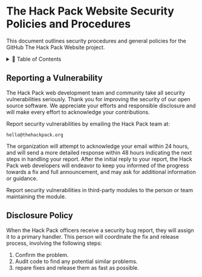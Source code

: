# The Hack Pack Website Security Policies and Procedures <!-- omit in toc -->

This document outlines security procedures and general policies for the
GitHub The Hack Pack Website project.

<details>
<summary>📖 Table of Contents</summary>
<br />

## Table of Contents

- [Table of Contents](#table-of-contents)
- [Reporting a Vulnerability](#reporting-a-vulnerability)
- [Disclosure Policy](#disclosure-policy)
</details>

## Reporting a Vulnerability

The Hack Pack web development team and community take all security vulnerabilities
seriously. Thank you for improving the security of our open source
software. We appreciate your efforts and responsible disclosure and will
make every effort to acknowledge your contributions.

Report security vulnerabilities by emailing the Hack Pack team at:

```
hello@thehackpack.org
```

The organization will attempt to acknowledge your email within 24 hours, and will
send a more detailed response within 48 hours indicating the next steps in
handling your report. After the initial reply to your report, the Hack Pack
web developers will endeavor to keep you informed of the progress towards a fix and
full announcement, and may ask for additional information or guidance.

Report security vulnerabilities in third-party modules to the person or
team maintaining the module.

## Disclosure Policy

When the Hack Pack officers receive a security bug report, they will assign it
to a primary handler. This person will coordinate the fix and release
process, involving the following steps:

1. Confirm the problem.
2. Audit code to find any potential similar problems.
3. repare fixes and release them as fast as possible.
